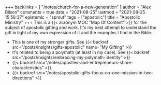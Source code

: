 +++
backlinks = [
  "/notes/church-for-a-new-generation"
]
author = "Alex Bilson"
comments = true
date = "2021-08-25"
lastmod = "2021-08-25 15:58:37"
epistemic = "sprout"
tags = ["apostolic"]
title = "Apostolic Ministry"
+++
This is a {{< acronym MOC "Map Of Content" >}} for the subject of apostolic gifting and work. It's my best attempt to understand the gift in light of my own expression of it and the examples I find in the Bible.

- This is one of my stronger gifts. See {{< backref src="/posts/insights/gifts-apostolic" name="My Gifting" >}}
- It's related to being a polymath (at least in my case). See {{< backref src="/posts/insights/embracing-my-polymath-identity" >}}
- {{< backref src="/notes/apostles-and-entrepreneurs-share-characteristics" >}}
- {{< backref src="/notes/apostolic-gifts-focus-on-one-mission-in-two-directions" >}}
